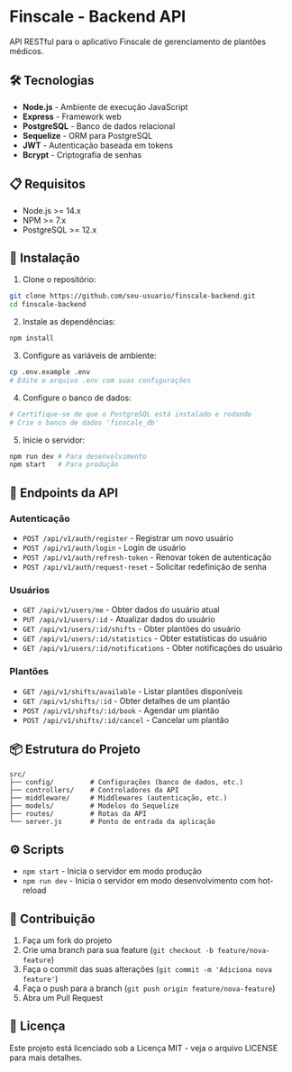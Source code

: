 # Finscale - Backend API

API RESTful para o aplicativo Finscale de gerenciamento de plantões médicos.

## 🛠️ Tecnologias

- **Node.js** - Ambiente de execução JavaScript
- **Express** - Framework web
- **PostgreSQL** - Banco de dados relacional
- **Sequelize** - ORM para PostgreSQL
- **JWT** - Autenticação baseada em tokens
- **Bcrypt** - Criptografia de senhas

## 📋 Requisitos

- Node.js >= 14.x
- NPM >= 7.x
- PostgreSQL >= 12.x

## 🚀 Instalação

1. Clone o repositório:
```bash
git clone https://github.com/seu-usuario/finscale-backend.git
cd finscale-backend
```

2. Instale as dependências:
```bash
npm install
```

3. Configure as variáveis de ambiente:
```bash
cp .env.example .env
# Edite o arquivo .env com suas configurações
```

4. Configure o banco de dados:
```bash
# Certifique-se de que o PostgreSQL está instalado e rodando
# Crie o banco de dados 'finscale_db'
```

5. Inicie o servidor:
```bash
npm run dev # Para desenvolvimento
npm start   # Para produção
```

## 🔗 Endpoints da API

### Autenticação

- `POST /api/v1/auth/register` - Registrar um novo usuário
- `POST /api/v1/auth/login` - Login de usuário
- `POST /api/v1/auth/refresh-token` - Renovar token de autenticação
- `POST /api/v1/auth/request-reset` - Solicitar redefinição de senha

### Usuários

- `GET /api/v1/users/me` - Obter dados do usuário atual
- `PUT /api/v1/users/:id` - Atualizar dados do usuário
- `GET /api/v1/users/:id/shifts` - Obter plantões do usuário
- `GET /api/v1/users/:id/statistics` - Obter estatísticas do usuário
- `GET /api/v1/users/:id/notifications` - Obter notificações do usuário

### Plantões

- `GET /api/v1/shifts/available` - Listar plantões disponíveis
- `GET /api/v1/shifts/:id` - Obter detalhes de um plantão
- `POST /api/v1/shifts/:id/book` - Agendar um plantão
- `POST /api/v1/shifts/:id/cancel` - Cancelar um plantão

## 📦 Estrutura do Projeto

```
src/
├── config/         # Configurações (banco de dados, etc.)
├── controllers/    # Controladores da API
├── middleware/     # Middlewares (autenticação, etc.)
├── models/         # Modelos do Sequelize
├── routes/         # Rotas da API
└── server.js       # Ponto de entrada da aplicação
```

## ⚙️ Scripts

- `npm start` - Inicia o servidor em modo produção
- `npm run dev` - Inicia o servidor em modo desenvolvimento com hot-reload

## 👥 Contribuição

1. Faça um fork do projeto
2. Crie uma branch para sua feature (`git checkout -b feature/nova-feature`)
3. Faça o commit das suas alterações (`git commit -m 'Adiciona nova feature'`)
4. Faça o push para a branch (`git push origin feature/nova-feature`)
5. Abra um Pull Request

## 📄 Licença

Este projeto está licenciado sob a Licença MIT - veja o arquivo LICENSE para mais detalhes. 